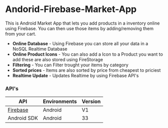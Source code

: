 
# Andorid-Firebase-Market-App

This is Android Market App that lets you add products in a inventory online using Firebase. You can then use those items by adding/removing them from your cart.

- **Online Database** - Using Firebase you can store all your data in a NoSQL Realtime Database
- **Online Product Icons** - You can also add a Icon to a Product you want to add these are also stored using FireStorage
- **Filtering** - You can Filter trought your items by category
- **Sorted prices** - Items are also sorted by price from cheapest to priciest
- **Realtime Update** - Updates Realtime by using Firebase API's

### API's

| API | Environments | Version |
|-----|--------------|---------|
| [Firebase](https://github.com/zloirock/core-js#readme)  | Android | V1 |
| Android SDK | Android | 33 |
